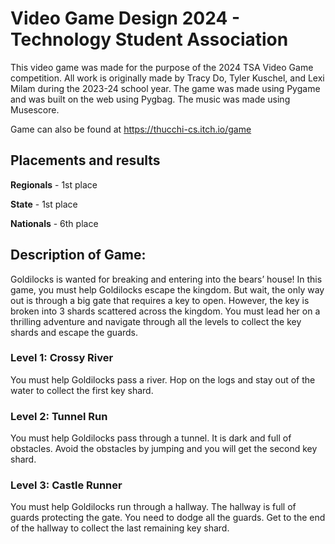 # Video Game Design 2024 - Technology Student Association

This video game was made for the purpose of the 2024 TSA Video Game competition. All work is originally made by Tracy Do, Tyler Kuschel, and Lexi Milam during the 2023-24 school year. The game was made using Pygame and was built on the web using Pygbag. The music was made using Musescore.

Game can also be found at https://thucchi-cs.itch.io/game

## Placements and results
**Regionals** - 1st place

**State** - 1st place

**Nationals** - 6th place

## Description of Game:
Goldilocks is wanted for breaking and entering into the bears’ house! In this game, you must help Goldilocks escape the kingdom. But wait, the only way out is through a big gate that requires a key to open. However, the key is broken into 3 shards scattered across the kingdom. You must lead her on a thrilling adventure and navigate through all the levels to collect the key shards and escape the guards. 
### Level 1: Crossy River
You must help Goldilocks pass a river. Hop on the logs and stay out of the water to collect the first key shard.
### Level 2: Tunnel Run
You must help Goldilocks pass through a tunnel. It is dark and full of obstacles. Avoid the obstacles by jumping and you will get the second key shard.
### Level 3: Castle Runner
You must help Goldilocks run through a hallway. The hallway is full of guards protecting the gate. You need to dodge all the guards. Get to the end of the hallway to collect the last remaining key shard.